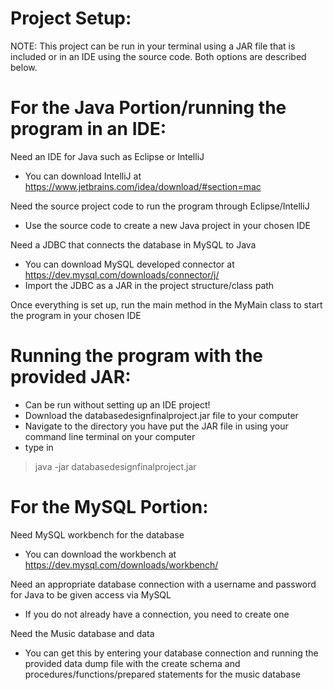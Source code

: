 # Project Setup:
NOTE: This project can be run in your terminal using a JAR file that is included or in an IDE using the source code. Both options are described below.

# For the Java Portion/running the program in an IDE:
Need an IDE for Java such as Eclipse or IntelliJ
- You can download IntelliJ at https://www.jetbrains.com/idea/download/#section=mac

Need the source project code to run the program through Eclipse/IntelliJ
- Use the source code to create a new Java project in your chosen IDE

Need a JDBC that connects the database in MySQL to Java
- You can download MySQL developed connector at https://dev.mysql.com/downloads/connector/j/
- Import the JDBC as a JAR in the project structure/class path

Once everything is set up, run the main method in the MyMain class to start the program in
        your chosen IDE

# Running the program with the provided JAR:
- Can be run without setting up an IDE project!
- Download the databasedesignfinalproject.jar file to your computer
- Navigate to the directory you have put the JAR file in using your command line terminal on your computer
- type in
> java -jar databasedesignfinalproject.jar

# For the MySQL Portion:
Need MySQL workbench for the database
- You can download the workbench at https://dev.mysql.com/downloads/workbench/

Need an appropriate database connection with a username and password for Java to be given
      access via MySQL
- If you do not already have a connection, you need to create one

Need the Music database and data
- You can get this by entering your database connection and running the provided data dump
          file with the create schema and procedures/functions/prepared statements for the
          music database

